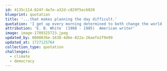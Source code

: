```yaml
---
id: 4135c114-824f-4e7e-a32d-c829f5ec6820
blueprint: quotation
title: '...that makes planning the day difficult.'
quotation: 'I get up every morning determined to both change the world and have one hell of a good time. Sometimes this makes planning my day difficult.'
attribution: 'E. B. White  (1988 - 1985)  American writer'
image: image-1709325723.jpeg
updated_by: 0800036e-1638-4d6e-822a-26aefe2f9e99
updated_at: 1727125764
collection_type: quotation
challenges:
  - climate
  - democracy
---
```

